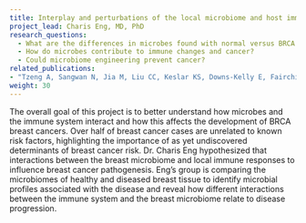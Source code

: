 ```yaml
---
title: Interplay and perturbations of the local microbiome and host immune system in breast cancer
project_lead: Charis Eng, MD, PhD
research_questions:
  - What are the differences in microbes found with normal versus BRCA breast cancers?
  - How do microbes contribute to immune changes and cancer?
  - Could microbiome engineering prevent cancer?
related_publications:
- "Tzeng A, Sangwan N, Jia M, Liu CC, Keslar KS, Downs-Kelly E, Fairchild RL, Al-Hilli Z, Grobmyer SR, Eng C. Human breast microbiome correlates with prognostic features and immunological signatures in breast cancer. Genome Med. 2021 Apr 16;13(1):60. doi: 10.1186/s13073-021-00874-2. PMID: 33863341; PMCID: PMC8052771."
weight: 30
---
```

The overall goal of this project is to better understand how microbes and the immune system interact and how this affects the development of BRCA breast cancers. Over half of breast cancer cases are unrelated to known risk factors, highlighting the importance of as yet undiscovered determinants of breast cancer risk. Dr. Charis Eng hypothesized that interactions between the breast microbiome and local immune responses to influence breast cancer pathogenesis. Eng’s group is comparing the microbiomes of healthy and diseased breast tissue to identify microbial profiles associated with the disease and reveal how different interactions between the immune system and the breast microbiome relate to disease progression.
